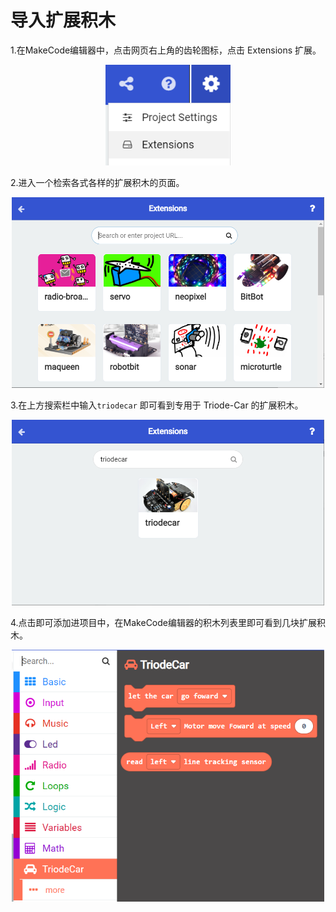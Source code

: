 # 导入扩展积木

1.在MakeCode编辑器中，点击网页右上角的齿轮图标，点击 Extensions 扩展。

<div align=center>
<img src="../assets/makecode-extensions_1.png" width="200"/>
</div>

2.进入一个检索各式各样的扩展积木的页面。

<div align=center>
<img src="../assets/makecode-extensions_2.png" width="500"/>
</div>

3.在上方搜索栏中输入`triodecar` 即可看到专用于 Triode-Car 的扩展积木。

<div align=center>
<img src="../assets/makecode-extensions_3.png" width="500"/>
</div>

4.点击即可添加进项目中，在MakeCode编辑器的积木列表里即可看到几块扩展积木。

<div align=center>
<img src="../assets/makecode-extensions_4.png" width="500"/>
</div>
